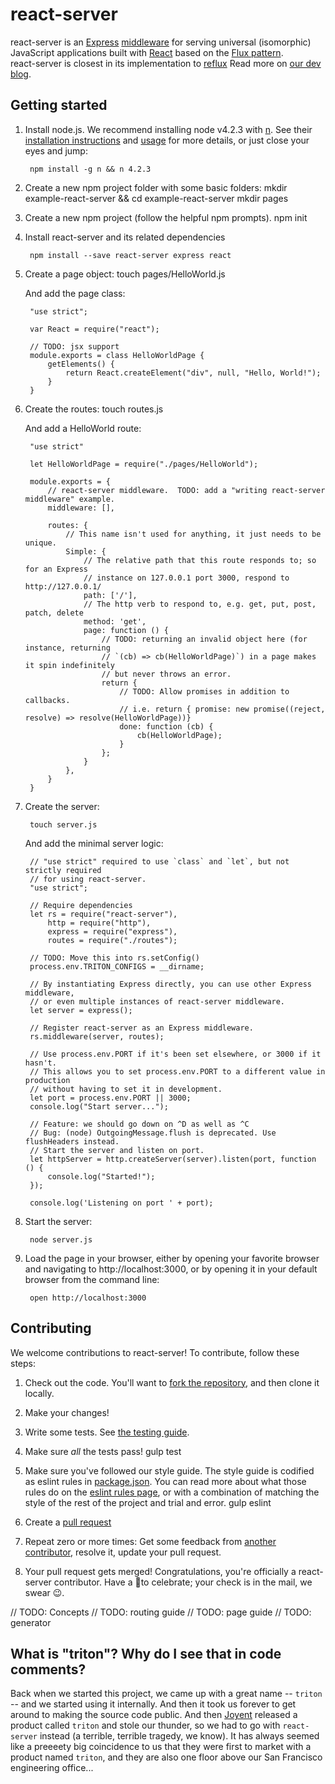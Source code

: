 # react-server
react-server is an [Express](http://expressjs.com/) [middleware](http://expressjs.com/guide/using-middleware.html)
for serving universal (isomorphic) JavaScript applications built with [React](https://facebook.github.io/react/)
based on the [Flux pattern](https://facebook.github.io/flux/docs/overview.html).  
react-server is closest in its implementation to [reflux](https://github.com/reflux/refluxjs)
Read more on [our dev blog](https://www.redfin.com/devblog/2015/09/thoughts-on-transitioning-to-universal-javascript.html).

## Getting started
1. Install node.js.	We recommend installing node v4.2.3 with [n](https://github.com/tj/n).
	See their [installation instructions](https://github.com/tj/n#installation) and [usage](https://github.com/tj/n#usage) for more details, or just close your eyes and jump:

		npm install -g n && n 4.2.3

2. Create a new npm project folder with some basic folders:
		mkdir example-react-server && cd example-react-server
		mkdir pages

3. Create a new npm project (follow the helpful npm prompts).
		npm init

4. Install react-server and its related dependencies

		npm install --save react-server express react

5. Create a page object:
		touch pages/HelloWorld.js

	And add the page class:

		"use strict";

		var React = require("react");

		// TODO: jsx support
		module.exports = class HelloWorldPage {
			getElements() {
				return React.createElement("div", null, "Hello, World!");
			}
		}

6. Create the routes:
		touch routes.js

	And add a HelloWorld route:

		"use strict"

		let HelloWorldPage = require("./pages/HelloWorld");

		module.exports = {
			// react-server middleware.  TODO: add a "writing react-server middleware" example.
			middleware: [],

			routes: {
				// This name isn't used for anything, it just needs to be unique.
				Simple: {
					// The relative path that this route responds to; so for an Express
					// instance on 127.0.0.1 port 3000, respond to http://127.0.0.1/
					path: ['/'],
					// The http verb to respond to, e.g. get, put, post, patch, delete
					method: 'get',
					page: function () {
						// TODO: returning an invalid object here (for instance, returning
						// `(cb) => cb(HelloWorldPage)`) in a page makes it spin indefinitely
						// but never throws an error.
						return {
							// TODO: Allow promises in addition to callbacks.
							// i.e. return { promise: new promise((reject, resolve) => resolve(HelloWorldPage))}
							done: function (cb) {
								cb(HelloWorldPage);
							}
						};
					}
				},
			}
		}

7. Create the server:

		touch server.js

	And add the minimal server logic:

		// "use strict" required to use `class` and `let`, but not strictly required
		// for using react-server.
		"use strict";

		// Require dependencies
		let rs = require("react-server"),
			http = require("http"),
			express = require("express"),
			routes = require("./routes");

		// TODO: Move this into rs.setConfig()
		process.env.TRITON_CONFIGS = __dirname;

		// By instantiating Express directly, you can use other Express middleware,
		// or even multiple instances of react-server middleware.
		let server = express();

		// Register react-server as an Express middleware.
		rs.middleware(server, routes);

		// Use process.env.PORT if it's been set elsewhere, or 3000 if it hasn't.
		// This allows you to set process.env.PORT to a different value in production
		// without having to set it in development.
		let port = process.env.PORT || 3000;
		console.log("Start server...");

		// Feature: we should go down on ^D as well as ^C
		// Bug: (node) OutgoingMessage.flush is deprecated. Use flushHeaders instead.
		// Start the server and listen on port.
		let httpServer = http.createServer(server).listen(port, function () {
			console.log("Started!");
		});

		console.log('Listening on port ' + port);

8. Start the server:

		node server.js

9. Load the page in your browser, either by opening your favorite browser and
navigating to http://localhost:3000, or by opening it in your default browser from the command line:

		open http://localhost:3000

## Contributing
We welcome contributions to react-server!  To contribute, follow these steps:

1. Check out the code.  You'll want to [fork the repository](https://help.github.com/articles/fork-a-repo/),
 and then clone it locally.

2. Make your changes!

3. Write some tests. See [the testing guide](/core/test/README.md).

4. Make sure _all_ the tests pass!
		gulp test

5. Make sure you've followed our style guide.  The style guide is codified as eslint
 rules in [package.json](package.json).  You can read more about what those rules
 do on the [eslint rules page](http://eslint.org/docs/rules/), or with a combination
 of matching the style of the rest of the project and trial and error.
		gulp eslint

6. Create a [pull request](https://help.github.com/articles/using-pull-requests/)

7. Repeat zero or more times: Get some feedback from [another contributor](https://github.com/redfin/react-server/graphs/contributors),
 resolve it, update your pull request.

8. Your pull request gets merged!  Congratulations, you're officially a react-server contributor.
 Have a 🍺to celebrate; your check is in the mail, we swear 😉.

// TODO: Concepts
// TODO: routing guide
// TODO: page guide
// TODO: generator 

## What is "triton"? Why do I see that in code comments?

Back when we started this project, we came up with a great name -- `triton` -- and we started using it internally. And then it took us forever to get around to making the source code public. And then [Joyent](https://www.joyent.com) released a product called `triton` and stole our thunder, so we had to go with `react-server` instead (a terrible, terrible tragedy, we know). It has always seemed like a preeeety big coincidence to us that they were first to market with a product named `triton`, and they are also one floor above our San Francisco engineering office...
